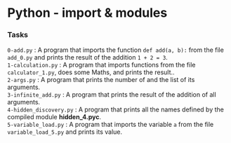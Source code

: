 # Python - import & modules

### Tasks

`0-add.py` : A program that imports the function `def add(a, b):` from the file `add_0.py` and prints the result of the addition `1 + 2 = 3`.<br/>
`1-calculation.py` : A program that imports functions from the file `calculator_1.py`, does some Maths, and prints the result..<br/>
`2-args.py` : A program that prints the number of and the list of its arguments.<br/>
`3-infinite_add.py` : A program that prints the result of the addition of all arguments.<br/>
`4-hidden_discovery.py` : A program that prints all the names defined by the compiled module **hidden_4.pyc**.<br/>
`5-variable_load.py` : A program that imports the variable `a` from the file `variable_load_5.py` and prints its value.<br/>
